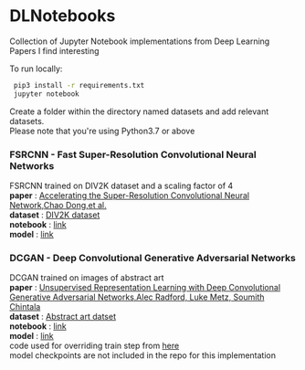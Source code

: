 # DLNotebooks
Collection of Jupyter Notebook implementations from Deep Learning Papers I find interesting

To run locally:
   ```sh
    pip3 install -r requirements.txt
    jupyter notebook
   ```
Create a folder within the directory named datasets and add relevant datasets.<br>
Please note that you're using Python3.7 or above 

### FSRCNN - Fast Super-Resolution Convolutional Neural Networks <br>
FSRCNN trained on DIV2K dataset and a scaling factor of 4 <br>
**paper** : [Accelerating the Super-Resolution Convolutional Neural Network,Chao Dong,et al.](https://arxiv.org/abs/1608.00367) <br>
**dataset** : [DIV2K dataset](https://www.kaggle.com/joe1995/div2k-dataset)<br>
**notebook** : [link](https://github.com/adreejish/DLNotebooks/blob/master/FSRCNN.ipynb)<br>
**model** : [link](https://github.com/adreejish/DLNotebooks/tree/master/models/fsrcnn)<br>

### DCGAN - Deep Convolutional Generative Adversarial Networks <br>
DCGAN trained on images of abstract art <br>
**paper** : [Unsupervised Representation Learning with Deep Convolutional Generative Adversarial Networks,Alec Radford, Luke Metz, Soumith Chintala](https://arxiv.org/abs/1511.06434) <br>
**dataset** : [Abstract art datset](https://www.kaggle.com/bryanb/abstract-art-gallery)<br>
**notebook** : [link](https://github.com/adreejish/DLNotebooks/blob/master/DCGAN.ipynb)<br>
**model** : [link](https://github.com/adreejish/DLNotebooks/tree/master/models/dcgan)<br>
code used for overriding train step from [here](https://www.tensorflow.org/tutorials/generative/dcgan)<br>
model checkpoints are not included in the repo for this implementation



